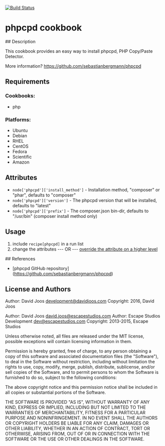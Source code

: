 [![Build Status](https://travis-ci.org/djoos-cookbooks/phpcpd.png)](http://travis-ci.org/djoos-cookbooks/phpcpd)

# phpcpd cookbook

## Description

This cookbook provides an easy way to install phpcpd, PHP Copy/Paste Detector.

More information?
https://github.com/sebastianbergmann/phpcpd

## Requirements

### Cookbooks:

* php

### Platforms:

* Ubuntu
* Debian
* RHEL
* CentOS
* Fedora
* Scientific
* Amazon

## Attributes

* `node['phpcpd']['install_method']` - Installation method, "composer" or "phar", defaults to "composer"
* `node['phpcpd']['version']` - The phpcpd version that will be installed, defaults to "latest"
* `node['phpcpd']['prefix']` - The composer.json bin-dir, defaults to "/usr/bin" (composer install method only)

## Usage

1) include `recipe[phpcpd]` in a run list
2) change the attributes
--- OR ---
[override the attribute on a higher level](http://wiki.opscode.com/display/chef/Attributes#Attributes-AttributesPrecedence)

## References

* [phpcpd GitHub repository] (https://github.com/sebastianbergmann/phpcpd)

## License and Authors

Author: David Joos <development@davidjoos.com>
Copyright: 2016, David Joos

Author: David Joos <david.joos@escapestudios.com>
Author: Escape Studios Development <dev@escapestudios.com>
Copyright: 2013-2015, Escape Studios

Unless otherwise noted, all files are released under the MIT license,
possible exceptions will contain licensing information in them.

Permission is hereby granted, free of charge, to any person obtaining a copy
of this software and associated documentation files (the "Software"), to deal
in the Software without restriction, including without limitation the rights
to use, copy, modify, merge, publish, distribute, sublicense, and/or sell
copies of the Software, and to permit persons to whom the Software is
furnished to do so, subject to the following conditions:

The above copyright notice and this permission notice shall be included in
all copies or substantial portions of the Software.

THE SOFTWARE IS PROVIDED "AS IS", WITHOUT WARRANTY OF ANY KIND, EXPRESS OR
IMPLIED, INCLUDING BUT NOT LIMITED TO THE WARRANTIES OF MERCHANTABILITY,
FITNESS FOR A PARTICULAR PURPOSE AND NONINFRINGEMENT. IN NO EVENT SHALL THE
AUTHORS OR COPYRIGHT HOLDERS BE LIABLE FOR ANY CLAIM, DAMAGES OR OTHER
LIABILITY, WHETHER IN AN ACTION OF CONTRACT, TORT OR OTHERWISE, ARISING FROM,
OUT OF OR IN CONNECTION WITH THE SOFTWARE OR THE USE OR OTHER DEALINGS IN
THE SOFTWARE.